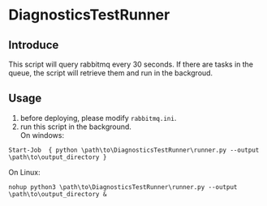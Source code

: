 # DiagnosticsTestRunner

## Introduce
This script will query rabbitmq every 30 seconds. If there are tasks in the queue, the script will retrieve them and run in the backgroud.

## Usage
1. before deploying, please modify `rabbitmq.ini`.
2. run this script in the background.  
On windows:
```
Start-Job  { python \path\to\DiagnosticsTestRunner\runner.py --output \path\to\output_directory }
```
On Linux:
```
nohup python3 \path\to\DiagnosticsTestRunner\runner.py --output \path\to\output_directory &
```